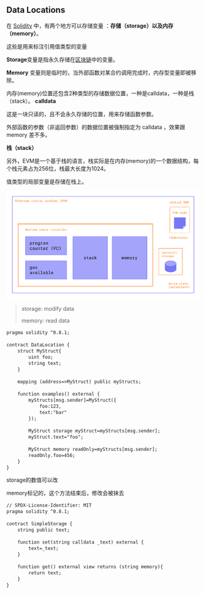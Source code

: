 ## Data Locations

在 [Solidity](https://so.csdn.net/so/search?q=Solidity&spm=1001.2101.3001.7020) 中，有两个地方可以存储变量 ：**存储（storage）以及内存（memory）**。

这些是用来标注引用值类型的变量

**Storage**变量是指永久存储在[区块链](https://so.csdn.net/so/search?q=区块链&spm=1001.2101.3001.7020)中的变量。

**Memory** 变量则是临时的，当外部函数对某合约调用完成时，内存型变量即被移除。

内存(memory)位置还包含2种类型的存储数据位置，一种是calldata，一种是栈（stack）。
**calldata**

这是一块只读的，且不会永久存储的位置，用来存储函数参数。

外部函数的参数（非返回参数）的数据位置被强制指定为 calldata ，效果跟 memory 差不多。

**栈（stack）**

另外，EVM是一个基于栈的语言，栈实际是在内存(memory)的一个数据结构，每个栈元素占为256位，栈最大长度为1024。

值类型的局部变量是存储在栈上。

![image-20230923160627037](assets\image-20230923160627037.png)

> storage: modify data
>
> memory: read data
>

```solidity
pragma solidity ^0.8.1;

contract DataLocation {
    struct MyStruct{
        uint foo;
        string text;
    }

    mapping (address=>MyStruct) public myStructs;

    function examples() external {
        myStructs[msg.sender]=MyStruct({
            foo:123,
            text:"bar"
        });

        MyStruct storage myStruct=myStructs[msg.sender];
        myStruct.text="foo";

        MyStruct memory readOnly=myStructs[msg.sender];
        readOnly.foo=456;
    }
}

```

storage的数值可以改

memory标记的，这个方法结束后，修改会被抹去

```solidity
// SPDX-License-Identifier: MIT
pragma solidity ^0.8.1;

contract SimpleStorage {
    string public text;

    function set(string calldata _text) external {
        text=_text;
    }

    function get() external view returns (string memory){
        return text;
    }
}

```

